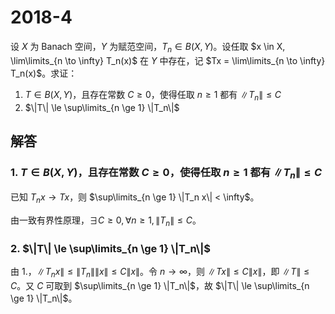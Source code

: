 # 2018-4

设 $X$ 为 Banach 空间，$Y$ 为赋范空间，$T_n \in B(X, Y)$。设任取 $x \in X, \lim\limits_{n \to \infty} T_n(x)$ 在 $Y$ 中存在，记 $Tx = \lim\limits_{n \to \infty} T_n(x)$。求证：

1. $T \in B(X, Y)$，且存在常数 $C \ge 0$，使得任取 $n \ge 1$ 都有 $\|T_n\| \le C$
2. $\|T\| \le \sup\limits_{n \ge 1} \|T_n\|$

## 解答

### 1. $T \in B(X, Y)$，且存在常数 $C \ge 0$，使得任取 $n \ge 1$ 都有 $\|T_n\| \le C$

已知 $T_n x \to Tx$，则 $\sup\limits_{n \ge 1} \|T_n x\| < \infty$。

由一致有界性原理，$\exists C \ge 0, \forall n \ge 1, \|T_n\| \le C$。

### 2. $\|T\| \le \sup\limits_{n \ge 1} \|T_n\|$

由 1.，$\|T_n x\| \le \|T_n\| \|x\| \le C \|x\|$。令 $n \to \infty$，则 $\|Tx\| \le C \|x\|$，即 $\|T\| \le C$。又 $C$ 可取到 $\sup\limits_{n \ge 1} \|T_n\|$，故 $\|T\| \le \sup\limits_{n \ge 1} \|T_n\|$。
